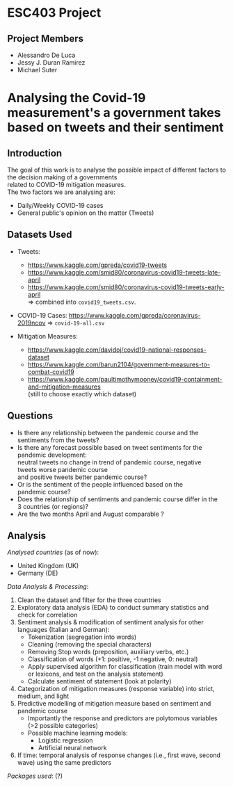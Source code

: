 # ESC403 Project

## Project Members
- Alessandro De Luca
- Jessy J. Duran Ramirez
- Michael Suter 

# Analysing the Covid-19 measurement's a government takes based on tweets and their sentiment

## Introduction
The goal of this work is to analyse the possible impact of different factors to the decision making of a governments  
related to COVID-19 mitigation measures.  
The two factors we are analysing are:  
- Daily/Weekly COVID-19 cases
- General public's opinion on the matter (Tweets)

## Datasets Used
- Tweets:
    - https://www.kaggle.com/gpreda/covid19-tweets
    - https://www.kaggle.com/smid80/coronavirus-covid19-tweets-late-april
    - https://www.kaggle.com/smid80/coronavirus-covid19-tweets-early-april  
    ⇒ combined into `covid19_tweets.csv`.  
  
- COVID-19 Cases: https://www.kaggle.com/gpreda/coronavirus-2019ncov  ⇒ `covid-19-all.csv`    

- Mitigation Measures:
    - https://www.kaggle.com/davidoj/covid19-national-responses-dataset
    - https://www.kaggle.com/barun2104/government-measures-to-combat-covid19
    - https://www.kaggle.com/paultimothymooney/covid19-containment-and-mitigation-measures  
    (still to choose exactly which dataset)

## Questions
- Is there any relationship between the pandemic course and the sentiments from the tweets? 
- Is there any forecast possible based on tweet sentiments for the pandemic development:  
    neutral tweets no change in trend of pandemic course, negative tweets worse pandemic course  
    and positive tweets better pandemic course?
- Or is the sentiment of the people influenced based on the pandemic course? 
- Does the relationship of sentiments and pandemic course differ in the 3 countries (or regions)? 
- Are the two months April and August comparable ?
 
## Analysis
*Analysed countries* (as of now):
- United Kingdom (UK)
- Germany (DE)

  
*Data Analysis & Processing*:
1.	Clean the dataset and filter for the three countries 
2.	Exploratory data analysis (EDA) to conduct summary statistics and check for correlation
3.	Sentiment analysis & modification of sentiment analysis for other languages (Italian and German): 
    - Tokenization (segregation into words)
    - Cleaning (removing the special characters)
    - Removing Stop words (preposition, auxiliary verbs, etc.) 
    - Classification of words (+1: positive, -1 negative, 0: neutral)
    - Apply supervised algorithm for classification (train model with word or lexicons, and test on the analysis statement)
    - Calculate sentiment of statement (look at polarity) 
4.	Categorization of mitigation measures (response variable) into strict, medium, and light
5.	Predictive modelling of mitigation measure based on sentiment and pandemic course
    - Importantly the response and predictors are polytomous variables (>2 possible categories)
    - Possible machine learning models: 
        - Logistic regression
        - Artificial neural network
6.	If time: temporal analysis of response changes (i.e., first wave, second wave) using the same predictors

*Packages used*: (?)

